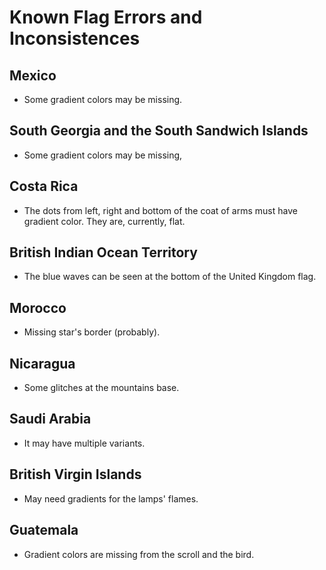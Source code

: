 # Known Flag Errors and Inconsistences

## Mexico

- Some gradient colors may be missing.

## South Georgia and the South Sandwich Islands

- Some gradient colors may be missing,

## Costa Rica

- The dots from left, right and bottom of the coat of arms must have gradient color. They are, currently, flat.

## British Indian Ocean Territory

- The blue waves can be seen at the bottom of the United Kingdom flag.

## Morocco

- Missing star's border (probably).

## Nicaragua

- Some glitches at the mountains base.

## Saudi Arabia

- It may have multiple variants.

## British Virgin Islands

- May need gradients for the lamps' flames.

## Guatemala

- Gradient colors are missing from the scroll and the bird.